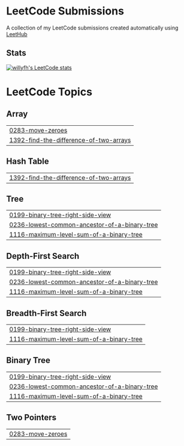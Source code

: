 # LeetCode Submissions
A collection of my LeetCode submissions created automatically using [LeetHub](https://github.com/QasimWani/LeetHub)

## Stats
[![willyfh's LeetCode stats](https://leetcode-stats-six.vercel.app/?username=willyfh&theme=dark)](https://leetcode-stats-six.vercel.app/?username=willyfh&theme=dark)

<!---LeetCode Topics Start-->
# LeetCode Topics
## Array
|  |
| ------- |
| [0283-move-zeroes](https://github.com/willyfh/leetcode-submissions/tree/master/0283-move-zeroes) |
| [1392-find-the-difference-of-two-arrays](https://github.com/willyfh/leetcode-submissions/tree/master/1392-find-the-difference-of-two-arrays) |
## Hash Table
|  |
| ------- |
| [1392-find-the-difference-of-two-arrays](https://github.com/willyfh/leetcode-submissions/tree/master/1392-find-the-difference-of-two-arrays) |
## Tree
|  |
| ------- |
| [0199-binary-tree-right-side-view](https://github.com/willyfh/leetcode-submissions/tree/master/0199-binary-tree-right-side-view) |
| [0236-lowest-common-ancestor-of-a-binary-tree](https://github.com/willyfh/leetcode-submissions/tree/master/0236-lowest-common-ancestor-of-a-binary-tree) |
| [1116-maximum-level-sum-of-a-binary-tree](https://github.com/willyfh/leetcode-submissions/tree/master/1116-maximum-level-sum-of-a-binary-tree) |
## Depth-First Search
|  |
| ------- |
| [0199-binary-tree-right-side-view](https://github.com/willyfh/leetcode-submissions/tree/master/0199-binary-tree-right-side-view) |
| [0236-lowest-common-ancestor-of-a-binary-tree](https://github.com/willyfh/leetcode-submissions/tree/master/0236-lowest-common-ancestor-of-a-binary-tree) |
| [1116-maximum-level-sum-of-a-binary-tree](https://github.com/willyfh/leetcode-submissions/tree/master/1116-maximum-level-sum-of-a-binary-tree) |
## Breadth-First Search
|  |
| ------- |
| [0199-binary-tree-right-side-view](https://github.com/willyfh/leetcode-submissions/tree/master/0199-binary-tree-right-side-view) |
| [1116-maximum-level-sum-of-a-binary-tree](https://github.com/willyfh/leetcode-submissions/tree/master/1116-maximum-level-sum-of-a-binary-tree) |
## Binary Tree
|  |
| ------- |
| [0199-binary-tree-right-side-view](https://github.com/willyfh/leetcode-submissions/tree/master/0199-binary-tree-right-side-view) |
| [0236-lowest-common-ancestor-of-a-binary-tree](https://github.com/willyfh/leetcode-submissions/tree/master/0236-lowest-common-ancestor-of-a-binary-tree) |
| [1116-maximum-level-sum-of-a-binary-tree](https://github.com/willyfh/leetcode-submissions/tree/master/1116-maximum-level-sum-of-a-binary-tree) |
## Two Pointers
|  |
| ------- |
| [0283-move-zeroes](https://github.com/willyfh/leetcode-submissions/tree/master/0283-move-zeroes) |
<!---LeetCode Topics End-->